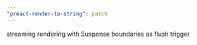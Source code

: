 ```yaml
---
"preact-render-to-string": patch
---
```


streaming rendering with Suspense boundaries as flush trigger
